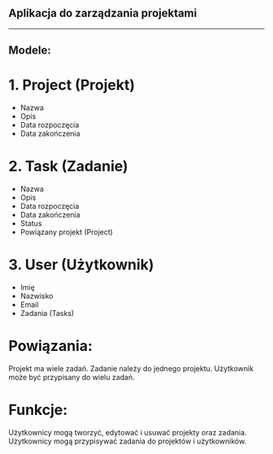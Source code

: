 ## Aplikacja do zarządzania projektami
-----
## Modele:

# 1. Project (Projekt)
- Nazwa
- Opis
- Data rozpoczęcia
- Data zakończenia

# 2. Task (Zadanie)
- Nazwa
- Opis
- Data rozpoczęcia
- Data zakończenia
- Status
- Powiązany projekt (Project)

# 3. User (Użytkownik)
- Imię
- Nazwisko
- Email
- Zadania (Tasks)

# Powiązania:

Projekt ma wiele zadań.
Zadanie należy do jednego projektu.
Użytkownik może być przypisany do wielu zadań.

# Funkcje:

Użytkownicy mogą tworzyć, edytować i usuwać projekty oraz zadania.
Użytkownicy mogą przypisywać zadania do projektów i użytkowników.
